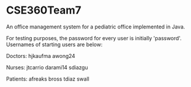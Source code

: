 # CSE360Team7
An office management system for a pediatric office implemented in Java.

For testing purposes, the password for every user is initially 'password'.
Usernames of starting users are below:

Doctors:
hjkaufma
awong24


Nurses:
jtcarrio
darami14
sdiazgu


Patients:
afreaks
bross
tdiaz
swall
